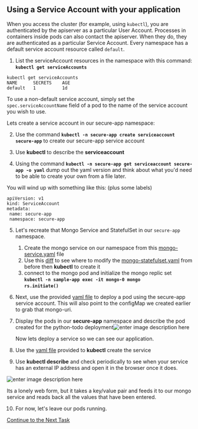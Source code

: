 ## Using a Service Account with your application

When you access the cluster (for example, using `kubectl`), you are authenticated by the apiserver as a particular User Account. Processes in containers inside pods can also contact the apiserver. When they do, they are authenticated as a particular Service Account. Every namespace has a default service account resource called  `default`. 

1. List the serviceAccount resources in the namespace with this command: **`kubectl get serviceAccounts`**

```shell
kubectl get serviceAccounts
NAME      SECRETS    AGE
default   1          1d
```
To use a non-default service account, simply set the `spec.serviceAccountName` field of a pod to the name of the service account you wish to use.  

Lets create a service account in our secure-app namespace:

2. Use the command **`kubectl -n secure-app create serviceaccount secure-app`** to create our secure-app service account

3. Use **kubectl** to describe the **serviceaccount**

4. Using the command **`kubectl -n secure-app get serviceaccount secure-app -o yaml`** dump out the yaml version and think about what you'd need to be able to create your own from a file later.

You will wind up with something like this: (plus some labels)
 ```
apiVersion: v1
kind: ServiceAccount
metadata:
  name: secure-app
  namespace: secure-app
 ```

5. Let's recreate that Mongo Service and StatefulSet in our `secure-app` namespace.
    1. Create the mongo service on our namespace from this [mongo-service.yaml](https://raw.githubusercontent.com/Burwood/containers101/master/kubernetes_lab/assets/mongo-service.yaml) file
    2. Use this [diff](https://gist.github.com/janderton/806165940859978fe525236ea8c8a858) to see where to modify the [mongo-statefulset.yaml](https://raw.githubusercontent.com/Burwood/containers101/master/kubernetes_lab/assets/mongo-statefulset.yaml) from before then **kubectl** to create it
    3. connect to the mongo pod and initialize the mongo replic set   
    **`kubectl -n sample-app exec -it mongo-0 mongo`**   
    **`rs.initiate()`**
 
6. Next, use the provided [yaml file](https://github.com/Burwood/python-mongo_todo/raw/master/python-todo-deployment.yaml) to deploy a pod using the secure-app service account. This will also point to the configMap we created earlier to grab that mongo-uri.

7. Display the pods in our **secure-app** namespace and describe the pod created for the python-todo deployment![enter image description here](https://github.com/Burwood/containers101/raw/master/kubernetes_lab/images/kubectl_use_serviceaccount.png)

   Now lets deploy a service so we can see our application. 
8. Use the [yaml file](https://github.com/Burwood/python-mongo_todo/raw/master/python-todo-service.yaml) provided to **kubectl** create the service

9. Use **kubectl describe** and check periodically to see when your service has an external IP address and open it in the browser once it does.

 ![enter image description here](https://github.com/Burwood/containers101/raw/master/kubernetes_lab/images/kubectl_view_python-todo.png)

   Its a lonely web form, but it takes a key/value pair and feeds it to our mongo service and reads back all the values that have been entered.
   
10. For now, let's leave our pods running.

[Continue to the Next Task](https://github.com/Burwood/containers101/blob/master/kubernetes_lab/task_13.md)
